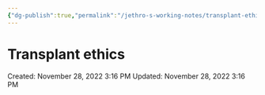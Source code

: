 ```yaml
---
{"dg-publish":true,"permalink":"/jethro-s-working-notes/transplant-ethics/","dgPassFrontmatter":true}
---
```



# Transplant ethics

Created: November 28, 2022 3:16 PM
Updated: November 28, 2022 3:16 PM